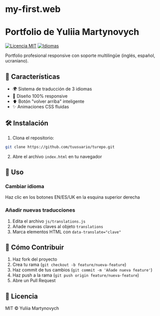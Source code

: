 # my-first.web

# Portfolio de Yuliia Martynovych

[![Licencia MIT](https://img.shields.io/badge/Licencia-MIT-blue.svg)](LICENSE)
[![Idiomas](https://img.shields.io/badge/Idiomas-EN%20ES%20UK-brightgreen.svg)](#)

Portfolio profesional responsive con soporte multilingüe (inglés, español, ucraniano).

## 🚀 Características

- 🌍 Sistema de traducción de 3 idiomas
- 📱 Diseño 100% responsive
- ⬆️ Botón "volver arriba" inteligente
- ✨ Animaciones CSS fluidas

## 🛠 Instalación

1. Clona el repositorio:

```bash
git clone https://github.com/tuusuario/turepo.git
```

2. Abre el archivo `index.html` en tu navegador

## 📌 Uso

### Cambiar idioma

Haz clic en los botones EN/ES/UK en la esquina superior derecha

### Añadir nuevas traducciones

1. Edita el archivo `js/translations.js`
2. Añade nuevas claves al objeto `translations`
3. Marca elementos HTML con `data-translate="clave"`

## 🤝 Cómo Contribuir

1. Haz fork del proyecto
2. Crea tu rama (`git checkout -b feature/nueva-feature`)
3. Haz commit de tus cambios (`git commit -m 'Añade nueva feature'`)
4. Haz push a la rama (`git push origin feature/nueva-feature`)
5. Abre un Pull Request

## 📜 Licencia

MIT © Yuliia Martynovych

